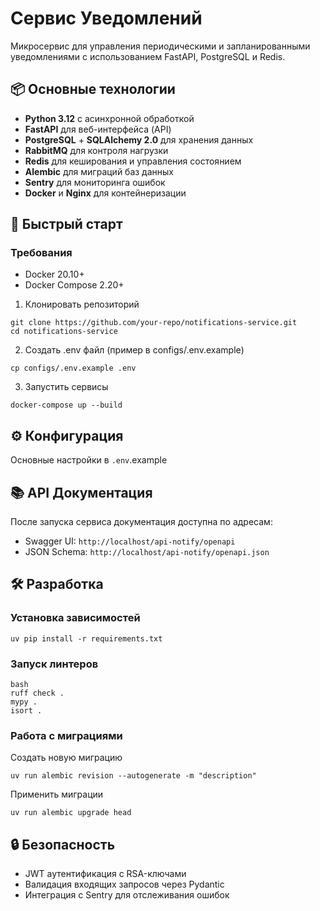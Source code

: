 # Сервис Уведомлений

Микросервис для управления периодическими и запланированными уведомлениями с использованием FastAPI, PostgreSQL и Redis.

## 📦 Основные технологии

- **Python 3.12** с асинхронной обработкой
- **FastAPI** для веб-интерфейса (API)
- **PostgreSQL** + **SQLAlchemy 2.0** для хранения данных
- **RabbitMQ** для контроля нагрузки
- **Redis** для кеширования и управления состоянием
- **Alembic** для миграций баз данных
- **Sentry** для мониторинга ошибок
- **Docker** и **Nginx** для контейнеризации

## 🚀 Быстрый старт

### Требования

- Docker 20.10+
- Docker Compose 2.20+

1. Клонировать репозиторий

```
git clone https://github.com/your-repo/notifications-service.git
cd notifications-service
```

2. Создать .env файл (пример в configs/.env.example)

```
cp configs/.env.example .env
```

3. Запустить сервисы

```
docker-compose up --build
```

## ⚙️ Конфигурация

Основные настройки в `.env`.example

## 📚 API Документация

После запуска сервиса документация доступна по адресам:

- Swagger UI: `http://localhost/api-notify/openapi`
- JSON Schema: `http://localhost/api-notify/openapi.json`

## 🛠️ Разработка

### Установка зависимостей

```
uv pip install -r requirements.txt
```

### Запуск линтеров

```
bash
ruff check .
mypy .
isort .
```

### Работа с миграциями

Создать новую миграцию

```
uv run alembic revision --autogenerate -m "description"
```

Применить миграции

```
uv run alembic upgrade head
```

## 🔒 Безопасность

- JWT аутентификация с RSA-ключами
- Валидация входящих запросов через Pydantic
- Интеграция с Sentry для отслеживания ошибок
